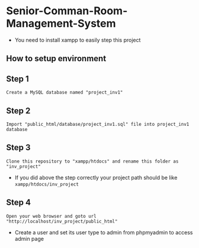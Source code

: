 # Senior-Comman-Room-Management-System

* You need to install xampp to easily step this project

## How to setup environment

## Step 1
    Create a MySQL database named "project_inv1"

## Step 2
    Import "public_html/database/project_inv1.sql" file into project_inv1 database

## Step 3
    Clone this repository to "xampp/htdocs" and rename this folder as "inv_project"

* If you did above the step correctly your project path should be like ```xampp/htdocs/inv_project```   

## Step 4
    Open your web browser and goto url "http://localhost/inv_project/public_html"

* Create a user and set its user type to admin from phpmyadmin to access admin page